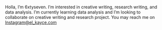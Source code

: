 Holla, I’m 6xtyseven. 
I’m interested in creative writing, research writing, and data analysis. 
I’m currently learning data analysis and 
I’m looking to collaborate on creative writing and research project. 
You may reach me on Instagram@el_kayce.com

